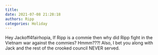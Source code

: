 ```yaml
---
title: 
date: 2021-07-08 21:28:18
authors: Ripp
categories: Holiday
---
```


 Hey Jackoff4fairhopia, 
If Ripp is a commie then why did Ripp fight in the Vietnam war against the commies?  Hmmm???!
Also, I bet you along with Jack and the rest of the crooked council NEVER served.